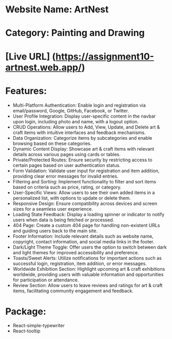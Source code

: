 # Website Name: ArtNest
# Category: Painting and Drawing
# [Live URL] (https://assignment10-artnest.web.app/)


# Features:

+ Multi-Platform Authentication: Enable login and registration via email/password, Google, GitHub, Facebook, or Twitter.
+ User Profile Integration: Display user-specific content in the navbar upon login, including photo and name, with a logout option.
+ CRUD Operations: Allow users to Add, View, Update, and Delete art & craft items with intuitive interfaces and feedback mechanisms.
+ Data Organization: Categorize items by subcategories and enable browsing based on these categories.
+ Dynamic Content Display: Showcase art & craft items with relevant details across various pages using cards or tables.
+ Private/Protected Routes: Ensure security by restricting access to certain pages based on user authentication status.
+ Form Validation: Validate user input for registration and item addition, providing clear error messages for invalid entries.
+ Filtering and Sorting: Implement functionality to filter and sort items based on criteria such as price, rating, or category.
+ User-Specific Views: Allow users to see their own added items in a personalized list, with options to update or delete them.
+ Responsive Design: Ensure compatibility across devices and screen sizes for a seamless user experience.
+ Loading State Feedback: Display a loading spinner or indicator to notify users when data is being fetched or processed.
+ 404 Page: Create a custom 404 page for handling non-existent URLs and guiding users back to the main site.
+ Footer Information: Include relevant details such as website name, copyright, contact information, and social media links in the footer.
+ Dark/Light Theme Toggle: Offer users the option to switch between dark and light themes for improved accessibility and preference.
+ Toasts/Sweet Alerts: Utilize notifications for important actions such as successful login, registration, item addition, or error messages.
+ Worldwide Exhibition Section: Highlight upcoming art & craft exhibitions worldwide, providing users with valuable information and opportunities for participation or attendance.
+ Review Section: Allow users to leave reviews and ratings for art & craft items, facilitating community engagement and feedback.

# Package:
+ React-simple-typewriter
+ React-tooltip